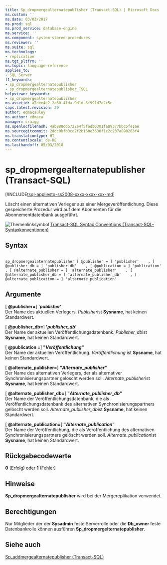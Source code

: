```yaml
---
title: Sp_dropmergealternatepublisher (Transact-SQL) | Microsoft Docs
ms.custom: ''
ms.date: 03/03/2017
ms.prod: sql
ms.prod_service: database-engine
ms.service: ''
ms.component: system-stored-procedures
ms.reviewer: ''
ms.suite: sql
ms.technology:
- replication
ms.tgt_pltfrm: ''
ms.topic: language-reference
applies_to:
- SQL Server
f1_keywords:
- sp_dropmergealternatepublisher
- sp_dropmergealternatepublisher_TSQL
helpviewer_keywords:
- sp_dropmergealternatepublisher
ms.assetid: a7dee4e2-2a60-41da-9d1d-6f991d7e2c5e
caps.latest.revision: 29
author: edmacauley
ms.author: edmaca
manager: craigg
ms.openlocfilehash: 4ab888dd5722e4f5fadb6301fa89377bbc5fe16e
ms.sourcegitcommit: 2ddc0bfb3ce2f2b160e3638f1c2c237a898263f4
ms.translationtype: HT
ms.contentlocale: de-DE
ms.lasthandoff: 05/03/2018
---
```

# <a name="spdropmergealternatepublisher-transact-sql"></a>sp_dropmergealternatepublisher (Transact-SQL)
[!INCLUDE[tsql-appliesto-ss2008-xxxx-xxxx-xxx-md](../../includes/tsql-appliesto-ss2008-xxxx-xxxx-xxx-md.md)]

  Löscht einen alternativen Verleger aus einer Mergeveröffentlichung. Diese gespeicherte Prozedur wird auf dem Abonnenten für die Abonnementdatenbank ausgeführt.  
  
 ![Themenlinksymbol](../../database-engine/configure-windows/media/topic-link.gif "Topic link icon") [Transact-SQL Syntax Conventions (Transact-SQL-Syntaxkonventionen)](../../t-sql/language-elements/transact-sql-syntax-conventions-transact-sql.md)  
  
## <a name="syntax"></a>Syntax  
  
```  
  
sp_dropmergealaternatepublisher [ @publisher = ] 'publisher'    , [ @publisher_db = ] 'publisher_db'    , [ @publication = ] 'publication'    , [ @alternate_publisher = ] 'alternate_publisher'    , [ @alternate_publisher_db = ] 'alternate_publisher_db'    , [ @alternate_publication = ] 'alternate_publication'  
```  
  
## <a name="arguments"></a>Argumente  
 [ **@publisher=**] **'***publisher***'**  
 Der Name des aktuellen Verlegers. *Publisher*ist **Sysname**, hat keinen Standardwert.  
  
 [ **@publisher_db=**] **'***publisher_db***'**  
 Der Name der aktuellen Veröffentlichungsdatenbank. *Publisher_db*ist **Sysname**, hat keinen Standardwert.  
  
 [  **@publication =**] **"***Veröffentlichung***"**  
 Der Name der aktuellen Veröffentlichung. *Veröffentlichung* ist **Sysname**, hat keinen Standardwert.  
  
 [  **@alternate_publisher=**] **"***Alternate_publisher***"**  
 Der Name des alternativen Verlegers, der als alternativer Synchronisierungspartner gelöscht werden soll. *Alternate_publisher*ist **Sysname**, hat keinen Standardwert.  
  
 [  **@alternate_publisher_db=**] **"***Alternate_publisher_db***"**  
 Der Name der Veröffentlichungsdatenbank, die als Veröffentlichungsdatenbank des alternativen Synchronisierungspartners gelöscht werden soll. *Alternate_publisher_db*ist **Sysname**, hat keinen Standardwert.  
  
 [  **@alternate_publication=**] **"***Alternate_publication***"**  
 Der Name der Veröffentlichung, die als Veröffentlichung des alternativen Synchronisierungspartners gelöscht werden soll. *Alternate_publication*ist **Sysname**, hat keinen Standardwert.  
  
## <a name="return-code-values"></a>Rückgabecodewerte  
 **0** (Erfolg) oder **1** (Fehler)  
  
## <a name="remarks"></a>Hinweise  
 **Sp_dropmergealternatepublisher** wird bei der Mergereplikation verwendet.  
  
## <a name="permissions"></a>Berechtigungen  
 Nur Mitglieder der der **Sysadmin** feste Serverrolle oder die **Db_owner** feste Datenbankrolle können ausführen **Sp_dropmergelternatepublisher**.  
  
## <a name="see-also"></a>Siehe auch  
 [Sp_addmergealternatepublisher &#40;Transact-SQL&#41;](../../relational-databases/system-stored-procedures/sp-addmergealternatepublisher-transact-sql.md)  
  
  
